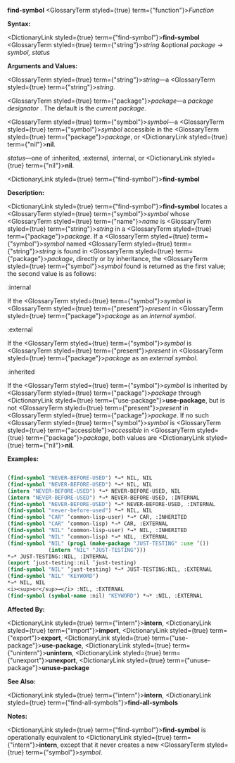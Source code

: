 **find-symbol** <GlossaryTerm styled={true} term={"function"}><i>Function</i></GlossaryTerm> 



**Syntax:** 



<DictionaryLink styled={true} term={"find-symbol"}><b>find-symbol</b></DictionaryLink> <GlossaryTerm styled={true} term={"string"}><i>string</i></GlossaryTerm> &amp;optional *package → symbol, status* 



**Arguments and Values:** 



<GlossaryTerm styled={true} term={"string"}><i>string</i></GlossaryTerm>—a <GlossaryTerm styled={true} term={"string"}><i>string</i></GlossaryTerm>. 



<GlossaryTerm styled={true} term={"package"}><i>package</i></GlossaryTerm>—a *package designator* . The default is the *current package*. 



<GlossaryTerm styled={true} term={"symbol"}><i>symbol</i></GlossaryTerm>—a <GlossaryTerm styled={true} term={"symbol"}><i>symbol</i></GlossaryTerm> accessible in the <GlossaryTerm styled={true} term={"package"}><i>package</i></GlossaryTerm>, or <DictionaryLink styled={true} term={"nil"}><b>nil</b></DictionaryLink>. 



*status*—one of :inherited, :external, :internal, or <DictionaryLink styled={true} term={"nil"}><b>nil</b></DictionaryLink>. 







 



 



<DictionaryLink styled={true} term={"find-symbol"}><b>find-symbol</b></DictionaryLink> 



**Description:** 



<DictionaryLink styled={true} term={"find-symbol"}><b>find-symbol</b></DictionaryLink> locates a <GlossaryTerm styled={true} term={"symbol"}><i>symbol</i></GlossaryTerm> whose <GlossaryTerm styled={true} term={"name"}><i>name</i></GlossaryTerm> is <GlossaryTerm styled={true} term={"string"}><i>string</i></GlossaryTerm> in a <GlossaryTerm styled={true} term={"package"}><i>package</i></GlossaryTerm>. If a <GlossaryTerm styled={true} term={"symbol"}><i>symbol</i></GlossaryTerm> named <GlossaryTerm styled={true} term={"string"}><i>string</i></GlossaryTerm> is found in <GlossaryTerm styled={true} term={"package"}><i>package</i></GlossaryTerm>, directly or by inheritance, the <GlossaryTerm styled={true} term={"symbol"}><i>symbol</i></GlossaryTerm> found is returned as the first value; the second value is as follows: 



:internal 



If the <GlossaryTerm styled={true} term={"symbol"}><i>symbol</i></GlossaryTerm> is <GlossaryTerm styled={true} term={"present"}><i>present</i></GlossaryTerm> in <GlossaryTerm styled={true} term={"package"}><i>package</i></GlossaryTerm> as an *internal symbol*. 



:external 



If the <GlossaryTerm styled={true} term={"symbol"}><i>symbol</i></GlossaryTerm> is <GlossaryTerm styled={true} term={"present"}><i>present</i></GlossaryTerm> in <GlossaryTerm styled={true} term={"package"}><i>package</i></GlossaryTerm> as an *external symbol*. 



:inherited 



If the <GlossaryTerm styled={true} term={"symbol"}><i>symbol</i></GlossaryTerm> is inherited by <GlossaryTerm styled={true} term={"package"}><i>package</i></GlossaryTerm> through <DictionaryLink styled={true} term={"use-package"}><b>use-package</b></DictionaryLink>, but is not <GlossaryTerm styled={true} term={"present"}><i>present</i></GlossaryTerm> in <GlossaryTerm styled={true} term={"package"}><i>package</i></GlossaryTerm>. If no such <GlossaryTerm styled={true} term={"symbol"}><i>symbol</i></GlossaryTerm> is <GlossaryTerm styled={true} term={"accessible"}><i>accessible</i></GlossaryTerm> in <GlossaryTerm styled={true} term={"package"}><i>package</i></GlossaryTerm>, both values are <DictionaryLink styled={true} term={"nil"}><b>nil</b></DictionaryLink>. 



**Examples:**
```lisp

(find-symbol "NEVER-BEFORE-USED") *→* NIL, NIL 
(find-symbol "NEVER-BEFORE-USED") *→* NIL, NIL 
(intern "NEVER-BEFORE-USED") *→* NEVER-BEFORE-USED, NIL 
(intern "NEVER-BEFORE-USED") *→* NEVER-BEFORE-USED, :INTERNAL 
(find-symbol "NEVER-BEFORE-USED") *→* NEVER-BEFORE-USED, :INTERNAL 
(find-symbol "never-before-used") *→* NIL, NIL 
(find-symbol "CAR" ’common-lisp-user) *→* CAR, :INHERITED 
(find-symbol "CAR" ’common-lisp) *→* CAR, :EXTERNAL 
(find-symbol "NIL" ’common-lisp-user) *→* NIL, :INHERITED 
(find-symbol "NIL" ’common-lisp) *→* NIL, :EXTERNAL 
(find-symbol "NIL" (prog1 (make-package "JUST-TESTING" :use ’()) 
		     (intern "NIL" "JUST-TESTING"))) 
*→* JUST-TESTING::NIL, :INTERNAL 
(export ’just-testing::nil ’just-testing) 
(find-symbol "NIL" ’just-testing) *→* JUST-TESTING:NIL, :EXTERNAL 
(find-symbol "NIL" "KEYWORD") 
*→* NIL, NIL 
<i><sup>or</sup>→</i> :NIL, :EXTERNAL 
(find-symbol (symbol-name :nil) "KEYWORD") *→* :NIL, :EXTERNAL 

```
**Affected By:** 



<DictionaryLink styled={true} term={"intern"}><b>intern</b></DictionaryLink>, <DictionaryLink styled={true} term={"import"}><b>import</b></DictionaryLink>, <DictionaryLink styled={true} term={"export"}><b>export</b></DictionaryLink>, <DictionaryLink styled={true} term={"use-package"}><b>use-package</b></DictionaryLink>, <DictionaryLink styled={true} term={"unintern"}><b>unintern</b></DictionaryLink>, <DictionaryLink styled={true} term={"unexport"}><b>unexport</b></DictionaryLink>, <DictionaryLink styled={true} term={"unuse-package"}><b>unuse-package</b></DictionaryLink> 



**See Also:** 



<DictionaryLink styled={true} term={"intern"}><b>intern</b></DictionaryLink>, <DictionaryLink styled={true} term={"find-all-symbols"}><b>find-all-symbols</b></DictionaryLink> 







 



 



**Notes:** 



<DictionaryLink styled={true} term={"find-symbol"}><b>find-symbol</b></DictionaryLink> is operationally equivalent to <DictionaryLink styled={true} term={"intern"}><b>intern</b></DictionaryLink>, except that it never creates a new <GlossaryTerm styled={true} term={"symbol"}><i>symbol</i></GlossaryTerm>. 